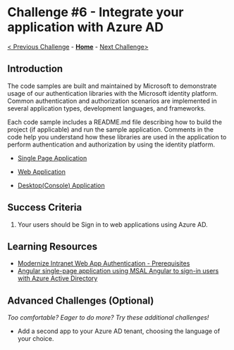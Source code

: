 # Challenge \#6 - Integrate your application with Azure AD

[< Previous Challenge](./04-integrate-app-service.md) - **[Home](../README.md)** - [Next Challenge>](./06-deploy-to-azure.md)

## Introduction

The code samples are built and maintained by Microsoft to demonstrate usage of our authentication libraries with the Microsoft identity platform. Common authentication and authorization scenarios are implemented in several application types, development languages, and frameworks.

Each code sample includes a README.md file describing how to build the project (if applicable) and run the sample application. Comments in the code help you understand how these libraries are used in the application to perform authentication and authorization by using the identity platform.

- [Single Page Application](https://github.com/Azure-Samples/ms-identity-javascript-tutorial/blob/main/1-Authentication/1-sign-in/README.md)

- [Web Application](hhttps://github.com/Azure/fta-identity/blob/master/identity-applications/articles/modernize-intranet-webapp.md)
 

- [Desktop(Console) Application](https://github.com/Azure-Samples/ms-identity-dotnet-desktop-tutorial/tree/master/1-Calling-MSGraph/1-1-AzureAD)




## Success Criteria


1. Your users should be Sign in to web applications using Azure AD.

## Learning Resources

- [Modernize Intranet Web App Authentication - Prerequisites](https://github.com/Azure/fta-identity/blob/master/identity-applications/articles/preparation-modernize-intranet-webapp.md)
- [Angular single-page application using MSAL Angular to sign-in users with Azure Active Directory](https://github.com/Azure-Samples/ms-identity-javascript-angular-tutorial/blob/main/1-Authentication/1-sign-in/README.md)



## Advanced Challenges (Optional)

_Too comfortable? Eager to do more? Try these additional challenges!_

- Add a second app to your Azure AD tenant, choosing the language of your choice.
